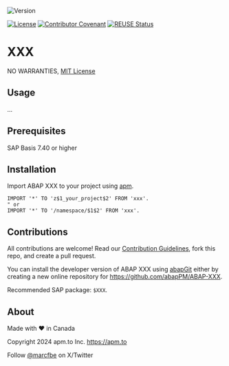 ![Version](https://img.shields.io/endpoint?url=https://shield.abap.space/version-shield-json/github/abapPM/ABAP-XXX/src/zcl_XXX.clas.abap/c_version&label=Version&color=blue)

[![License](https://img.shields.io/github/license/abapPM/ABAP-XXX?label=License&color=green)](LICENSE)
[![Contributor Covenant](https://img.shields.io/badge/Contributor%20Covenant-2.1-4baaaa.svg?color=green)](https://github.com/abapPM/.github/blob/main/CODE_OF_CONDUCT.md)
[![REUSE Status](https://api.reuse.software/badge/github.com/abapPM/ABAP-XXX)](https://api.reuse.software/info/github.com/abapPM/ABAP-XXX)

# XXX



NO WARRANTIES, [MIT License](LICENSE)

## Usage

...

## Prerequisites

SAP Basis 7.40 or higher

## Installation

Import ABAP XXX to your project using [apm](https://abappm.com).

```abap
IMPORT '*' TO 'z$1_your_project$2' FROM 'xxx'.
" or
IMPORT '*' TO '/namespace/$1$2' FROM 'xxx'.
```

## Contributions

All contributions are welcome! Read our [Contribution Guidelines](CONTRIBUTING.md), fork this repo, and create a pull request.

You can install the developer version of ABAP XXX using [abapGit](https://github.com/abapGit/abapGit) either by creating a new online repository for https://github.com/abapPM/ABAP-XXX.

Recommended SAP package: `$XXX`.

## About

Made with :heart: in Canada

Copyright 2024 apm.to Inc. <https://apm.to>

Follow [@marcfbe](https://twitter.com/marcfbe) on X/Twitter
